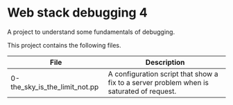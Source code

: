 # Web stack debugging 4

A project to understand some fundamentals of debugging.

This project contains the following files.

| File | Description |
| ---- | ----------- |
| 0-the_sky_is_the_limit_not.pp | A configuration script that show a fix to a server problem when is saturated of request. |
